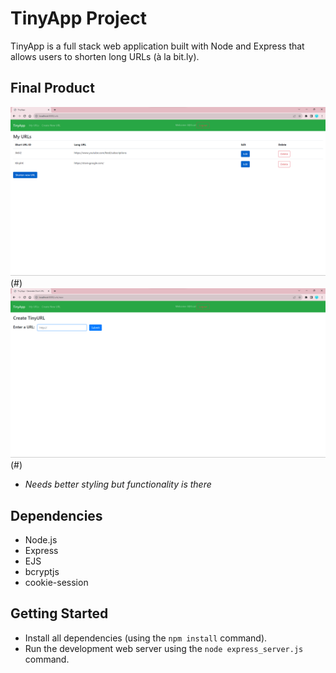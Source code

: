 # TinyApp Project

TinyApp is a full stack web application built with Node and Express that allows users to shorten long URLs (à la bit.ly).

## Final Product

!["screenshot of URLs page"](/docs/tinyAppUrls.png)(#)
!["screenshot of URL create page"](/docs/tinyAppCreate.png)(#)
- *Needs better styling but functionality is there*

## Dependencies

- Node.js
- Express
- EJS
- bcryptjs
- cookie-session

## Getting Started

- Install all dependencies (using the `npm install` command).
- Run the development web server using the `node express_server.js` command.